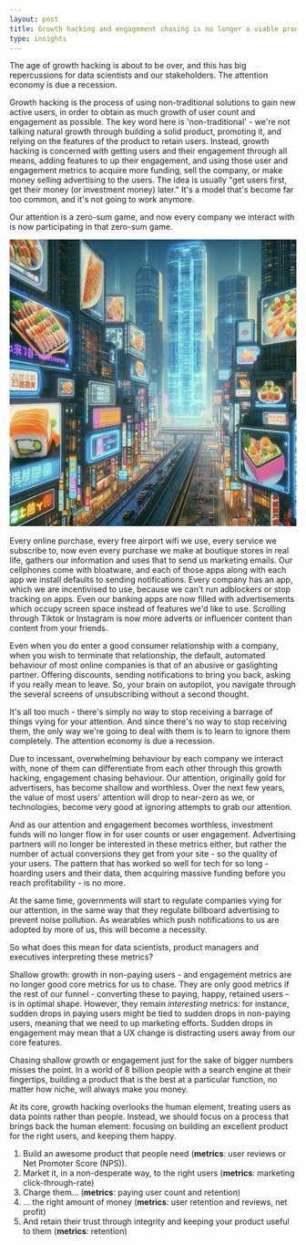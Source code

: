 ```yaml
---
layout: post
title: Growth hacking and engagement chasing is no longer a viable product strategy
type: insights
---
```


The age of growth hacking is about to be over, and this has big repercussions for data scientists and our stakeholders. The attention economy is due a recession.

Growth hacking is the process of using non-traditional solutions to gain new active users, in order to obtain as much growth of user count and engagement as possible. The key word here is 'non-traditional' - we're not talking natural growth through building a solid product, promoting it, and relying on the features of the product to retain users. Instead, growth hacking is concerned with getting users and their engagement through all means, adding features to up their engagement, and using those user and engagement metrics to acquire more funding, sell the company, or make money selling advertising to the users. The idea is usually "get users first, get their money (or investment money) later." It's a model that's become far too common, and it's not going to work anymore.

Our attention is a zero-sum game, and now every company we interact with is now participating in that zero-sum game.

![](../images/growthhacking1.png)

Every online purchase, every free airport wifi we use, every service we subscribe to, now even every purchase we make at boutique stores in real life, gathers our information and uses that to send us marketing emails. Our cellphones come with bloatware, and each of those apps along with each app we install defaults to sending notifications. Every company has an app, which we are incentivised to use, because we can't run adblockers or stop tracking on apps. Even our banking apps are now filled with advertisements which occupy screen space instead of features we'd like to use. Scrolling through Tiktok or Instagram is now more adverts or influencer content than content from your friends. 

Even when you do enter a good consumer relationship with a company, when you wish to terminate that relationship, the default, automated behaviour of most online companies is that of an abusive or gaslighting partner. Offering discounts, sending notifications to bring you back, asking if you really mean to leave. So, your brain on autopilot, you navigate through the several screens of unsubscribing without a second thought.

It's all too much - there's simply no way to stop receiving a barrage of things vying for your attention. And since there's no way to stop receiving them, the only way we're going to deal with them is to learn to ignore them completely. The attention economy is due a recession.

Due to incessant, overwhelming behaviour by each company we interact with, none of them can differentiate from each other through this growth hacking, engagement chasing behaviour. Our attention, originally gold for advertisers, has become shallow and worthless. Over the next few years, the value of most users' attention will drop to near-zero as we, or technologies, become very good at ignoring attempts to grab our attention.

And as our attention and engagement becomes worthless, investment funds will no longer flow in for user counts or user engagement. Advertising partners will no longer be interested in these metrics either, but rather the number of actual conversions they get from your site - so the quality of your users. The pattern that has worked so well for tech for so long - hoarding users and their data, then acquiring massive funding before you reach profitability - is no more.

At the same time, governments will start to regulate companies vying for our attention, in the same way that they regulate billboard advertising to prevent noise pollution. As wearables which push notifications to us are adopted by more of us, this will become a necessity. 

So what does this mean for data scientists, product managers and executives interpreting these metrics?

Shallow growth: growth in non-paying users - and engagement metrics are no longer good core metrics for us to chase. They are only good metrics if the rest of our funnel - converting these to paying, happy, retained users - is in optimal shape. However, they remain *interesting* metrics: for instance, sudden drops in paying users might be tied to sudden drops in non-paying users, meaning that we need to up marketing efforts. Sudden drops in engagement may mean that a UX change is distracting users away from our core features. 

Chasing shallow growth or engagement just for the sake of bigger numbers misses the point. In a world of 8 billion people with a search engine at their fingertips, building a product that is the best at a particular function, no matter how niche, will always make you money. 

At its core, growth hacking overlooks the human element, treating users as data points rather than people. Instead, we should focus on a process that brings back the human element: focusing on building an excellent product for the right users, and keeping them happy.

1. Build an awesome product that people need (**metrics**: user reviews or Net Promoter Score (NPS)). 
2. Market it, in a non-desperate way, to the right users (**metrics**: marketing click-through-rate)
3. Charge them... (**metrics**: paying user count and retention)
4. ... the right amount of money (**metrics**: user retention and reviews, net profit)
5. And retain their trust through integrity and keeping your product useful to them (**metrics**: retention)
